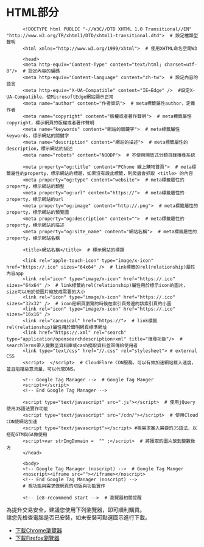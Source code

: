 <h1>HTML部分</h1>

          <!DOCTYPE html PUBLIC "-//W3C//DTD XHTML 1.0 Transitional//EN" "http://www.w3.org/TR/xhtml1/DTD/xhtml1-transitional.dtd">  # 設定檔類型聲明
          <html xmlns="http://www.w3.org/1999/xhtml">  # 使用XHTML命名空間W3 

          <head>
          <meta http-equiv="Content-Type" content="text/html; charset=utf-8"/>  # 設定內容的編碼
          <meta http-equiv="Content-language" content="zh-tw">  # 設定內容的語言
          <meta http-equiv="X-UA-Compatible" content="IE=Edge" />  #設定X-UA-Compatible，使MicrosoftEdge網站顯示正常
          <meta name="author" content="作者資訊">  # meta標籤屬性author，定義作者
          <meta name="copyright" content="版權或者著作聲明">  # meta標籤屬性copyright，標示網頁的版權或者著作聲明
          <meta name="keywords" content="網站的關鍵字">  # meta標籤屬性keywords，標示網站的關鍵字
          <meta name="description" content="網站的描述">  # meta標籤屬性的description，標示網站的描述
          <meta name="robots" content="NOODP">  # 不使用開放式分類目錄搜尋系統

          <meta property="og:title" content="PChome 線上購物首頁">  # meta標籤屬性的property，標示網站的標題，如果沒有設此標籤，則爬蟲會抓取 <title> 的內容
          <meta property="og:type" content="website">  # meta標籤屬性的property，標示網站的類型
          <meta property="og:url" content="https://">  # meta標籤屬性的property，標示網站的url
          <meta property="og:image" content="http://.png">  # meta標籤屬性的property，標示網站的預覽圖
          <meta property="og:description" content="">  # meta標籤屬性的property，標示網站的描述
          <meta property="og:site_name" content="網站名稱">  # meta標籤屬性的property，標示網站名稱

          <title>網站名稱</title>  # 標示網站的標題

          <link rel="apple-touch-icon" type="image/x-icon" href="https://.ico" sizes="64x64" />  # link標籤的rel(relationship)屬性內容app
          <link rel="icon" type="image/x-icon" href="https://.ico" sizes="64x64" />  # link標籤的rel(relationship)屬性用於標示icon的圖片，size可以用於使圖片縮放成需要的大小
          <link rel="icon" type="image/x-icon" href="https://.ico" sizes="32x32" />  # icon是網頁瀏覽的時候在索引頁旁邊的該索引頁的小圖
          <link rel="icon" type="image/x-icon" href="https://.ico" sizes="16x16" /> 
          <link rel="canonical" href="https://">  # link標籤rel(relationship)屬性用於聲明網頁標準網址
          <link href="https://.xml" rel="search" type="application/opensearchdescription+xml" title="搜尋功能"/>  # searchTerms帶入變數至資料庫或cash撈取資料並回傳給使用者
          <link type="text/css" href="//.css" rel="stylesheet"> # external CSS
          <script>  </script>  # CloudFlare CDN服務，可以有效加速網站載入速度，並且阻擋惡意流量，可以代管DNS。

          <!-- Google Tag Manager -->  # Google Tag Manger
          <script></script>
          <!-- End Google Tag Manager -->

          <script type="text/javascript" src=".js"></script>  # 使用jQuery使用JS語法實作功能
          <script type="text/javascript" src="/cdn/"></script>  # 使用Cloud CDN使網站加速
          <script type="text/javascript"></script> #視需求塞入需要的JS語法，以搭配GTM與GA做使用
          <script>var strImgDomain =  "" ;</script>  # 將獲取的圖片放到變數後方
          </head>

          <body>
          <!-- Google Tag Manager (noscript) -->  # Google Tag Manger
          <noscript><iframe src=""></iframe></noscript>
          <!-- End Google Tag Manager (noscript) -->
          # 視功能與需求做網頁的切版與功能實作

          <!-- ie8-recommend start -->  # 瀏覽器相關提醒
  <p>為提升交易安全，建議您<span class="msg">使用下列瀏覽器</span>，即可順利購買。<br />請您先檢查電腦是否已安裝，如未安裝可點選圖示進行下載。</p>
  <ul class="list_browser">
   <li><a class="chrome" href="https://www.google.com.tw/chrome/browser/desktop/" target="_blank">下載Chrome瀏覽器</a></li>
   <li><a class="firefox" href="https://www.mozilla.org/zh-TW/firefox/new/" target="_blank">下載Firefox瀏覽器</a></li>


<!-- ie8-recommend end -->
<div class="autocomplete_overlay"></div>
          </body>
          </html>
